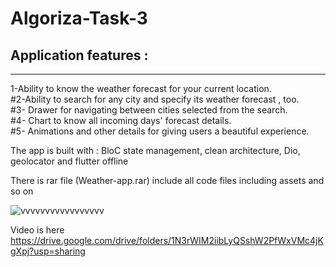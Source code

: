 # Algoriza-Task-3

## Application features :
-----------------------------------
1-Ability to know the weather forecast for your current location. <br/>
#2-Ability to search for any city and specify its weather forecast , too. <br/>
#3- Drawer for navigating between cities selected from the search. <br/>
#4- Chart to know all incoming days' forecast details. <br/>
#5- Animations and other details for giving users a beautiful experience. <br/>

The app is built with : BloC state management, clean architecture, Dio, geolocator and flutter offline




There is rar file (Weather-app.rar) include all code files including assets and so on




![vvvvvvvvvvvvvvvvv](https://user-images.githubusercontent.com/88941146/189504757-5343168c-09fc-4233-9248-d1b261615def.PNG)


Video is here 
https://drive.google.com/drive/folders/1N3rWIM2iibLyQSshW2PfWxVMc4jKgXpj?usp=sharing



